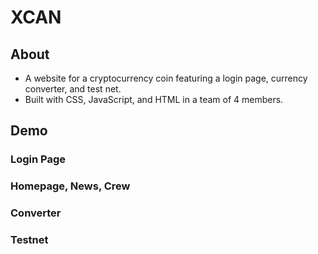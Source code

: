 # XCAN
## About
* A website for a cryptocurrency coin featuring a login page, currency converter, and test net.
* Built with CSS, JavaScript, and HTML in a team of 4 members.

## Demo
### Login Page

### Homepage, News, Crew

### Converter

### Testnet





